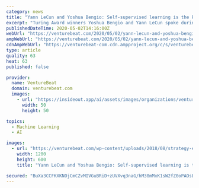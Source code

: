 ```yaml
---
category: news
title: "Yann LeCun and Yoshua Bengio: Self-supervised learning is the key to human-level intelligence"
excerpt: "Turing Award winners Yoshua Bengio and Yann LeCun spoke during a session at tthe International Conference on Learning Representations (ICLR) 2020."
publishedDateTime: 2020-05-02T14:16:00Z
webUrl: "https://venturebeat.com/2020/05/02/yann-lecun-and-yoshua-bengio-self-supervised-learning-is-the-key-to-human-level-intelligence/"
ampWebUrl: "https://venturebeat.com/2020/05/02/yann-lecun-and-yoshua-bengio-self-supervised-learning-is-the-key-to-human-level-intelligence/amp/"
cdnAmpWebUrl: "https://venturebeat-com.cdn.ampproject.org/c/s/venturebeat.com/2020/05/02/yann-lecun-and-yoshua-bengio-self-supervised-learning-is-the-key-to-human-level-intelligence/amp/"
type: article
quality: 63
heat: 63
published: false

provider:
  name: VentureBeat
  domain: venturebeat.com
  images:
    - url: "https://insideout.app/ai/assets/images/organizations/venturebeat.com-50x50.jpg"
      width: 50
      height: 50

topics:
  - Machine Learning
  - AI

images:
  - url: "https://venturebeat.com/wp-content/uploads/2018/08/strategy-e1576104489834.jpg?fit=1200%2C600&strip=all"
    width: 1200
    height: 600
    title: "Yann LeCun and Yoshua Bengio: Self-supervised learning is the key to human-level intelligence"

secured: "BuXa3CCFKXKNOjCmCZvMIVGuBRiD+zUVXvq3naG/hM30mMxK1sW2fZ0oPAOsLVdYLghs0kd09PSjl2scp9ecWo4avpDBgpaZNQFkAomPjI3BMNSLxXSB3nnH3uoE669DxDxnZFGxoGILV0shvVMEP+oWV51aN2YBqrxuRvLqj2MiAkzReGJ61vrVdATQNjOOXWBikWFERH5u/F7KLAqscsHP4RROWg9/K7iZJAnSaqiBs4CzNuMeMFZ+J7HT8okq289aV5mQfDScCargPvmdLYFRUYDciiZ2jfQvT5UD/0ZsAYEF24qNJRg5MKrFiVeO;xtliWDPvavduOuHJtE1HZQ=="
---
```


